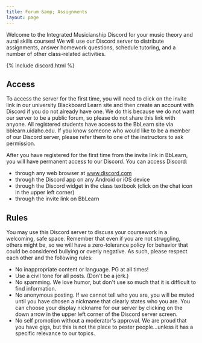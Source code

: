 ```yaml
---
title: Forum &amp; Assignments 
layout: page
---
```


Welcome to the Integrated Musicianship Discord for your music theory and aural skills courses! We will use our Discord server to distribute assignments, answer homework questions, schedule tutoring, and a number of other class-related activities.

{% include discord.html %}

## Access

To access the server for the first time, you will need to click on the invite link in our university Blackboard Learn site and then create an account with Discord if you do not already have one. We do this because we do not want our server to be a public forum, so please do not share this link with anyone. All registered students have access to the BbLearn site via bblearn.uidaho.edu. If you know someone who would like to be a member of our Discord server, please refer them to one of the instructors to ask permission.

After you have registered for the first time from the invite link in BbLearn, you will have permanent access to our Discord. You can access Discord:
- through any web browser at www.discord.com
- through the Discord app on any Android or iOS device
- through the Discord widget in the class textbook (click on the chat icon in the upper left corner)
- through the invite link on BbLearn

## Rules

You may use this Discord server to discuss your coursework in a welcoming, safe space. Remember that even if you are not struggling, others might be, so we will have a zero-tolerance policy for behavior that could be considered bullying or overly negative. As such, please respect each other and the following rules:

- No inappropriate content or language. PG at all times!
- Use a civil tone for all posts. (Don't be a jerk.)
- No spamming. We love humor, but don't use so much that it is difficult to find information.
- No anonymous posting. If we cannot tell who you are, you will be muted until you have chosen a nickname that clearly states who you are. You can choose your display nickname for our server by clicking on the down arrow in the upper left corner of the Discord server screen.
- No self promotion without a moderator's approval. We are proud that you have gigs, but this is not the place to pester people...unless it has a specific relevance to our topics.
